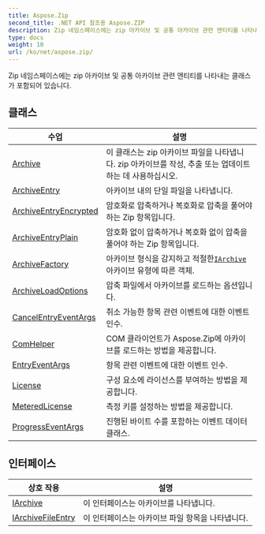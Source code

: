 ```yaml
---
title: Aspose.Zip
second_title: .NET API 참조용 Aspose.ZIP
description: Zip 네임스페이스에는 zip 아카이브 및 공통 아카이브 관련 엔티티를 나타내는 클래스가 포함되어 있습니다.
type: docs
weight: 10
url: /ko/net/aspose.zip/
---
```

Zip 네임스페이스에는 zip 아카이브 및 공통 아카이브 관련 엔티티를 나타내는 클래스가 포함되어 있습니다.

## 클래스

| 수업 | 설명 |
| --- | --- |
| [Archive](./archive/) | 이 클래스는 zip 아카이브 파일을 나타냅니다. zip 아카이브를 작성, 추출 또는 업데이트하는 데 사용하십시오. |
| [ArchiveEntry](./archiveentry/) | 아카이브 내의 단일 파일을 나타냅니다. |
| [ArchiveEntryEncrypted](./archiveentryencrypted/) | 암호화로 압축하거나 복호화로 압축을 풀어야 하는 Zip 항목입니다. |
| [ArchiveEntryPlain](./archiveentryplain/) | 암호화 없이 압축하거나 복호화 없이 압축을 풀어야 하는 Zip 항목입니다. |
| [ArchiveFactory](./archivefactory/) | 아카이브 형식을 감지하고 적절한[`IArchive`](../aspose.zip/iarchive/) 아카이브 유형에 따른 객체. |
| [ArchiveLoadOptions](./archiveloadoptions/) | 압축 파일에서 아카이브를 로드하는 옵션입니다. |
| [CancelEntryEventArgs](./cancelentryeventargs/) | 취소 가능한 항목 관련 이벤트에 대한 이벤트 인수. |
| [ComHelper](./comhelper/) | COM 클라이언트가 Aspose.Zip에 아카이브를 로드하는 방법을 제공합니다. |
| [EntryEventArgs](./entryeventargs/) | 항목 관련 이벤트에 대한 이벤트 인수. |
| [License](./license/) | 구성 요소에 라이선스를 부여하는 방법을 제공합니다. |
| [MeteredLicense](./meteredlicense/) | 측정 키를 설정하는 방법을 제공합니다. |
| [ProgressEventArgs](./progresseventargs/) | 진행된 바이트 수를 포함하는 이벤트 데이터 클래스. |
## 인터페이스

| 상호 작용 | 설명 |
| --- | --- |
| [IArchive](./iarchive/) | 이 인터페이스는 아카이브를 나타냅니다. |
| [IArchiveFileEntry](./iarchivefileentry/) | 이 인터페이스는 아카이브 파일 항목을 나타냅니다. |


